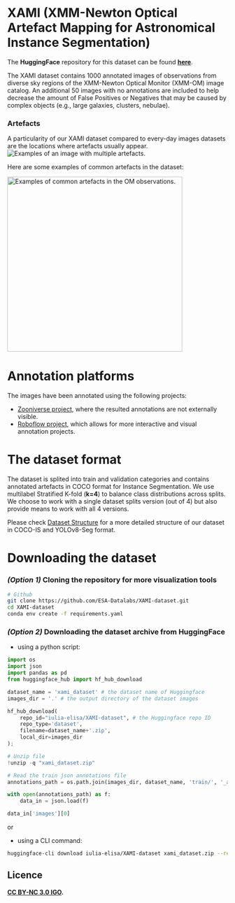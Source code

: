 # XAMI (**X**MM-Newton Optical **A**rtefact **M**apping for Astronomical **I**nstance Segmentation)

The **HuggingFace** repository for this dataset can be found **[here](https://huggingface.co/datasets/iulia-elisa/XAMI-dataset)**. 


The XAMI dataset contains 1000 annotated images of observations from diverse sky regions of the XMM-Newton Optical Monitor (XMM-OM) image catalog. An additional 50 images with no annotations are included to help decrease the amount of False Positives or Negatives that may be caused by complex objects (e.g., large galaxies, clusters, nebulae).

### Artefacts

A particularity of our XAMI dataset compared to every-day images datasets are the locations where artefacts usually appear. 
<img src="https://huggingface.co/datasets/iulia-elisa/XAMI-dataset/resolve/main/plots/artefact_distributions.png" alt="Examples of an image with multiple artefacts." />

Here are some examples of common artefacts in the dataset:

<img src="https://huggingface.co/datasets/iulia-elisa/XAMI-dataset/resolve/main/plots/artefacts_examples.png" alt="Examples of common artefacts in the OM observations." width="400"/>

# Annotation platforms

The images have been annotated using the following projects:

- [Zooniverse project](https://www.zooniverse.org/projects/ori-j/ai-for-artefacts-in-sky-images), where the resulted annotations are not externally visible. 
- [Roboflow project](https://universe.roboflow.com/iuliaelisa/xmm_om_artefacts_512/), which allows for more interactive and visual annotation projects. 

# The dataset format
The dataset is splited into train and validation categories and contains annotated artefacts in COCO format for Instance Segmentation. We use multilabel Stratified K-fold (**k=4**) to balance class distributions across splits. We choose to work with a single dataset splits version (out of 4) but also provide means to work with all 4 versions. 

Please check [Dataset Structure](Datasets-Structure.md) for a more detailed structure of our dataset in COCO-IS and YOLOv8-Seg format.

# Downloading the dataset

### *(Option 1)* Cloning the repository for more visualization tools

```bash
# Github
git clone https://github.com/ESA-Datalabs/XAMI-dataset.git
cd XAMI-dataset
conda env create -f requirements.yaml
```

### *(Option 2)* Downloading the dataset **archive** from HuggingFace

- using a python script:

```python
import os
import json
import pandas as pd
from huggingface_hub import hf_hub_download

dataset_name = 'xami_dataset' # the dataset name of Huggingface
images_dir = '.' # the output directory of the dataset images

hf_hub_download(
    repo_id="iulia-elisa/XAMI-dataset", # the Huggingface repo ID
    repo_type='dataset', 
    filename=dataset_name+'.zip', 
    local_dir=images_dir
);

# Unzip file
!unzip -q "xami_dataset.zip" 

# Read the train json annotations file
annotations_path = os.path.join(images_dir, dataset_name, 'train/', '_annotations.coco.json')

with open(annotations_path) as f:
    data_in = json.load(f)

data_in['images'][0]
```
or

- using a CLI command:
```bash
huggingface-cli download iulia-elisa/XAMI-dataset xami_dataset.zip --repo-type dataset --local-dir '/path/to/local/dataset/dir'

```
<!-- 
# Dataset Split with SKF (Optional)

- The below method allows for dataset splitting, using the pre-generated splits in CSV files. This step is useful when training multiple dataset splits versions to gain mor generalised view on metrics. 
```python
import utils

# run multilabel SKF split with the standard k=4
csv_files = ['mskf_0.csv', 'mskf_1.csv', 'mskf_2.csv', 'mskf_3.csv'] 

for idx, csv_file in enumerate(csv_files):
    mskf = pd.read_csv(csv_file)
    utils.create_directories_and_copy_files(images_dir, data_in, mskf, idx)
``` -->

## Licence 
**[CC BY-NC 3.0 IGO](https://creativecommons.org/licenses/by-nc/3.0/igo/deed.en).**
